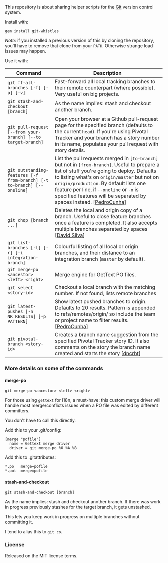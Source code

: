 This repository is about sharing helper scripts for the [Git](http://git-scm.com/) version control system.

Install with:

    gem install git-whistles

*Note*: if you installed a previous version of this by cloning the repository, you'll have to remove that clone from your `PATH`.
Otherwise strange load issues may happen.

Use it with:


| Command | Description|
|---------|------------|
| `git ff-all-branches [-f] [-p] [-v]`  | Fast-forward all local tracking branches to their remote counterpart (where possible). Very useful on big projects. |
| `git stash-and-checkout [branch]`     | As the name implies: stash and checkout another branch. |
| `git pull-request [--from your-branch] [--to target-branch]` | Open your browser at a Github pull-request page for the specified branch (defaults to the current `head`). If you're using Pivotal Tracker and your branch has a story number in its name, populates your pull request with story details. |
| `git outstanding-features [-f from-branch] [-t to-branch] [--oneline]` | List the pull requests merged in `[to-branch]` but not in `[from-branch]`. Useful to prepare a list of stuff you're going to deploy. Defaults to listing what's on `origin/master` but not on `origin/production`. By default lists one feature per line, if `--oneline` or `-o` is specified features will be separated by spaces instead. [[PedroCunha](https://github.com/PedroCunha)] |
| `git chop [branch ...]` | Deletes the local and origin copy of a branch. Useful to close feature branches once a feature is completed. It also accepts multiple branches separated by spaces [[David Silva](https://github.com/Davidslv)] |
| `git list-branches [-l] [-r] [-i integration-branch]` | Colourful listing of all local or origin branches, and their distance to an integration branch (`master` by default). |
| `git merge-po <ancestor> <left> <right>` | Merge engine for GetText PO files. |
| `git select <story-id>`                  | Checkout a local branch with the matching number. If not found, lists remote branches |
| `git latest-pushes [-n NR_RESULTS] [-p PATTERN]` | Show latest pushed branches to origin. Defaults to 20 results. Pattern is appended to refs/remotes/origin/ so include the team or project name to filter results. [[PedroCunha](https://github.com/PedroCunha)] |
| `git pivotal-branch <story-id>` | Creates a branch name suggestion from the specified Pivotal Tracker story ID. It also comments on the story the branch name created and starts the story [[dncrht](https://github.com/dncrht)] |


### More details on some of the commands


#### merge-po

`git merge-po <ancestor> <left> <right>`

For those using `gettext` for I18n, a must-have: this custom merge driver 
will handle most merge/conflicts issues when a PO file was edited by different
committers.

You don't have to call this directly.

Add this to your .git/config:

    [merge "pofile"]
      name = Gettext merge driver
      driver = git merge-po %O %A %B

Add this to .gitattributes:

    *.po   merge=pofile
    *.pot  merge=pofile


#### stash-and-checkout

`git stash-and-checkout [branch]`

As the name implies: stash and checkout another branch.
If there was work in progress previously stashes for the target branch, it gets
unstashed.

This lets you keep work in progress on multiple branches without committing it.

I tend to alias this to `git co`.


### License

Released on the MIT license terms.
